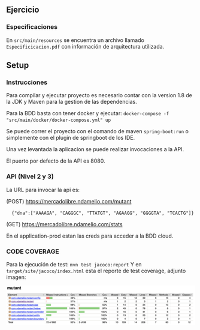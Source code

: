 ## Ejercicio

### Especificaciones
En `src/main/resources` se encuentra un archivo llamado `Especificicacion.pdf` con información de arquitectura utilizada.

## Setup

### Instrucciones
Para compilar y ejecutar proyecto es necesario contar con la version 1.8 de la JDK y Maven para la gestion de las dependencias.

Para la BDD basta con tener docker y ejecutar: ```docker-compose -f "src/main/docker/docker-compose.yml" up```

Se puede correr el proyecto con el comando de maven ```spring-boot:run``` o simplemente con el plugin de springboot de los IDE.

Una vez levantada la aplicacion se puede realizar invocaciones a la API.

El puerto por defecto de la API es 8080.

### API (Nivel 2 y 3)

La URL para invocar la api es:

(POST) https://mercadolibre.ndamelio.com/mutant
```
  {"dna":["AAAAGA", "CAGGGC", "TTATGT", "AGAAGG", "GGGGTA", "TCACTG"]}
```

(GET) https://mercadolibre.ndamelio.com/stats

En el application-prod estan las creds para acceder a la BDD cloud.

### CODE COVERAGE

Para la ejecución de test: ```mvn test jacoco:report```
Y en `target/site/jacoco/index.html` esta el reporte de test coverage, adjunto imagen:

![Reporte Test Coverage](src/main/resources/report_jacoco.png?raw=true "Reporte")